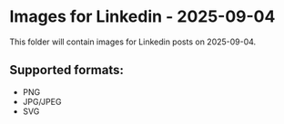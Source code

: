 # Images for Linkedin - 2025-09-04

This folder will contain images for Linkedin posts on 2025-09-04.

## Supported formats:
- PNG
- JPG/JPEG
- SVG
